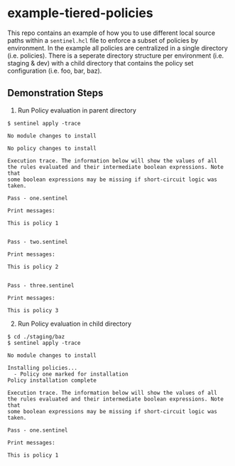 # example-tiered-policies

This repo contains an example of how you to use different local source paths within a `sentinel.hcl` file to enforce a subset of policies by environment. In the example all policies are centralized in a single directory (i.e. policies). There is a seperate directory structure per environment (i.e. staging & dev) with a child directory that contains the policy set configuration (i.e. foo, bar, baz).

## Demonstration Steps

1. Run Policy evaluation in parent directory
```
$ sentinel apply -trace

No module changes to install

No policy changes to install

Execution trace. The information below will show the values of all
the rules evaluated and their intermediate boolean expressions. Note that
some boolean expressions may be missing if short-circuit logic was taken.

Pass - one.sentinel

Print messages:

This is policy 1


Pass - two.sentinel

Print messages:

This is policy 2


Pass - three.sentinel

Print messages:

This is policy 3
```

2. Run Policy evaluation in child directory
```
$ cd ./staging/baz
$ sentinel apply -trace

No module changes to install

Installing policies...
  - Policy one marked for installation
Policy installation complete

Execution trace. The information below will show the values of all
the rules evaluated and their intermediate boolean expressions. Note that
some boolean expressions may be missing if short-circuit logic was taken.

Pass - one.sentinel

Print messages:

This is policy 1
```
